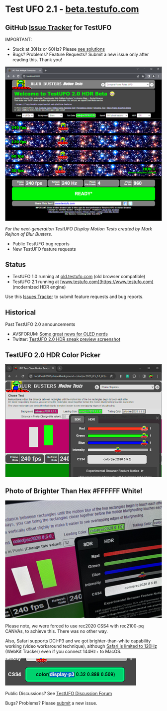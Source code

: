 # Test UFO 2.1 - [beta.testufo.com](https://www.testufo.com)

## GitHub [Issue Tracker](https://github.com/blurbusters/testufo-public/issues) for TestUFO

IMPORTANT:

- Stuck at 30Hz or 60Hz? Please [see solutions](https://forums.blurbusters.com/viewtopic.php?f=19&t=3549)
- Bugs? Problems? Feature Requests? Submit a new issue only after reading this. Thank you!

![TestUFO 2.0 HDR](images/testufo-v2-hdr-screenshot.png)

*For the next-generation TestUFO Display Motion Tests created by Mark Rejhon of Blur Busters.*

- Public TestUFO bug reports
- New TestUFO feature requests

## Status

- TestUFO 1.0 running at [old.testufo.com](https://old.testufo.com) (old browser compatible)
- TestUFO 2.1 running at [www.testufo.com](https://www.testufo.com) (modernized HDR engine)

Use this [Issues Tracker](https://github.com/blurbusters/testufo-public/issues) to submit feature requests and bug reports.

## Historical

Past TestUFO 2.0 announcements

- AVSFORUM: [Some great news for OLED nerds](https://www.avsforum.com/threads/oled-tvs-technology-advancements-thread.681125/page-1058#post-62984052)
- Twitter: [TestUFO 2.0 HDR sneak preview screenshot](https://twitter.com/BlurBusters/status/1730056458899763605)

## TestUFO 2.0 HDR Color Picker

![TestUFO HDR 2.0 Screenshot](images/testufo-screenshot.png)

## Photo of Brighter Than Hex #FFFFFF White!

![TestUFO HDR 2.0 Photo with Brighter-Than-White](images/testufo-hdr-photo.jpg)

Please note, we were forced to use rec2020 CSS4 with rec2100-pq CANVAs, to achieve this. There was no other way.

Also, Safari supports DCI-P3 and we got brighter-than-white capability working (video workaround technique), although [Safari is limited to 120Hz](https://bugs.webkit.org/show_bug.cgi?id=173434) (WebKit Tracker) even if you connect 144Hz+ to MacOS.

![TestUFO HDR CSS4 editable](images/testufo-hdr-editable.gif)

Public Discussions? See [TestUFO Discussion Forum](https://forums.blurbusters.com/viewforum.php?f=19)

Bugs? Problems? Please [submit](https://github.com/blurbusters/testufo-public/issues/new/choose) a new issue.
